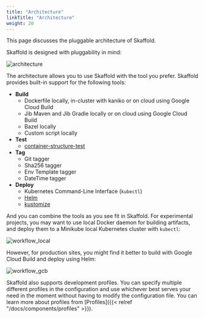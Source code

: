 ```yaml
---
title: "Architecture"
linkTitle: "Architecture"
weight: 20
---
```


This page discusses the pluggable architecture of Skaffold.


Skaffold is designed with pluggability in mind:

![architecture](/images/architecture.png)

The architecture allows you to use Skaffold with the tool you prefer. Skaffold
provides built-in support for the following tools:

* **Build**
  * Dockerfile locally, in-cluster with kaniko or on cloud using Google Cloud Build
  * Jib Maven and Jib Gradle locally or on cloud using Google Cloud Build
  * Bazel locally
  * Custom script locally
* **Test**
  * [container-structure-test](https://github.com/GoogleContainerTools/container-structure-test)
* **Tag**
  * Git tagger
  * Sha256 tagger
  * Env Template tagger
  * DateTime tagger
* **Deploy**
  * Kubernetes Command-Line Interface (`kubectl`)
  * [Helm](https://helm.sh/)
  * [kustomize](https://github.com/kubernetes-sigs/kustomize)

And you can combine the tools as you see fit in Skaffold. For experimental
projects, you may want to use local Docker daemon for building artifacts, and
deploy them to a Minikube local Kubernetes cluster with `kubectl`:

![workflow_local](/images/workflow_local.png)

However, for production sites, you might find it better to build with Google
Cloud Build and deploy using Helm:

![workflow_gcb](/images/workflow_gcb.png)

Skaffold also supports development profiles. You can specify multiple different
profiles in the configuration and use whichever best serves your need in the
moment without having to modify the configuration file. You can learn more about
profiles from [Profiles]({{< relref "/docs/components/profiles" >}}).

